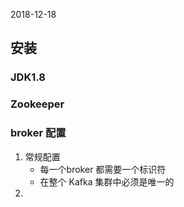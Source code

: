 2018-12-18

## 安装

### JDK1.8

### Zookeeper


### broker 配置
1. 常规配置
    - 每一个broker 都需要一个标识符
    - 在整个 Kafka 集群中必须是唯一的
2. 